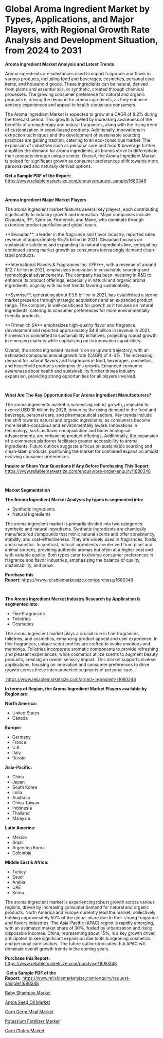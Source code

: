 <p><h1>Global Aroma Ingredient Market by Types, Applications, and Major Players, with Regional Growth Rate Analysis and Development Situation, from 2024 to 2031</h1></p><p><strong>Aroma Ingredient Market Analysis and Latest Trends</strong></p>
<p><p>Aroma ingredients are substances used to impart fragrance and flavor in various products, including food and beverages, cosmetics, personal care items, and household goods. These ingredients can be natural, derived from plants and essential oils, or synthetic, created through chemical processes. The growing consumer preference for natural and organic products is driving the demand for aroma ingredients, as they enhance sensory experiences and appeal to health-conscious consumers.</p><p>The Aroma Ingredient Market is expected to grow at a CAGR of 8.2% during the forecast period. This growth is fueled by increasing awareness of the benefits of aromatherapy and natural fragrances, along with the rising trend of customization in scent-based products. Additionally, innovations in extraction techniques and the development of sustainable sourcing practices are gaining traction, catering to an eco-conscious market. The expansion of industries such as personal care and food & beverage further amplifies the demand for aroma ingredients, as brands strive to differentiate their products through unique scents. Overall, the Aroma Ingredient Market is poised for significant growth as consumer preferences shift towards more personalized and naturally derived options.</p></p>
<p><strong>Get a Sample PDF of the Report:&nbsp;</strong> <a href="https://www.reliablemarketsize.com/enquiry/request-sample/1680348?utm_campaign=1564&utm_medium=2&utm_source=Github&utm_content=ia&utm_term=19102024&utm_id=aroma-ingredient">https://www.reliablemarketsize.com/enquiry/request-sample/1680348</a></p>
<p>&nbsp;</p>
<p><strong>Aroma Ingredient Major Market Players</strong></p>
<p><p>The aroma ingredient market features several key players, each contributing significantly to industry growth and innovation. Major companies include Givaudan, IFF, Symrise, Firmenich, and Mane, who dominate through extensive product portfolios and global reach.</p><p>**Givaudan**, a leader in the fragrance and flavor industry, reported sales revenue of approximately €5.75 billion in 2021. Givaudan focuses on sustainable solutions and expanding its natural ingredients line, anticipating continued strong market growth as consumers increasingly demand clean-label products.</p><p>**International Flavors & Fragrances Inc. (IFF)**, with a revenue of around $12.7 billion in 2021, emphasizes innovation in sustainable sourcing and technological advancements. The company has been investing in R&D to enhance its product offerings, especially in natural and organic aroma ingredients, aligning with market trends favoring sustainability.</p><p>**Symrise**, generating about €3.5 billion in 2021, has established a strong market presence through strategic acquisitions and an expanded product range. The company is well-positioned for growth as it focuses on natural ingredients, catering to consumer preferences for more environmentally friendly products.</p><p>**Firmenich SA** emphasizes high-quality flavor and fragrance development and reported approximately $4.8 billion in revenue in 2021. Firmenich is committed to sustainability initiatives, projecting robust growth in emerging markets while capitalizing on its innovation capabilities.</p><p>Overall, the aroma ingredient market is on an upward trajectory, with an estimated compound annual growth rate (CAGR) of 4-6%. The increasing demand for natural flavors and fragrances in food, beverages, cosmetics, and household products underpins this growth. Enhanced consumer awareness about health and sustainability further drives industry expansion, providing strong opportunities for all players involved.</p></p>
<p>&nbsp;</p>
<p><strong>What Are The Key Opportunities For Aroma Ingredient Manufacturers?</strong></p>
<p><p>The aroma ingredients market is witnessing robust growth, projected to exceed USD 10 billion by 2028, driven by the rising demand in the food and beverage, personal care, and pharmaceutical sectors. Key trends include the shift towards natural and organic ingredients, as consumers become more health-conscious and environmentally aware. Innovations in technology, such as flavor encapsulation and biotechnological advancements, are enhancing product offerings. Additionally, the expansion of e-commerce platforms facilitates greater accessibility to aroma ingredients. Future outlook suggests a focus on sustainable sourcing and clean-label products, positioning the market for continued expansion amidst evolving consumer preferences.</p></p>
<p><strong>Inquire or Share Your Questions If Any Before Purchasing This Report:</strong> <a href="https://www.reliablemarketsize.com/enquiry/pre-order-enquiry/1680348?utm_campaign=1564&utm_medium=2&utm_source=Github&utm_content=ia&utm_term=19102024&utm_id=aroma-ingredient">https://www.reliablemarketsize.com/enquiry/pre-order-enquiry/1680348</a></p>
<p>&nbsp;</p>
<p><strong>Market Segmentation</strong></p>
<p><strong>The Aroma Ingredient Market Analysis by types is segmented into:</strong></p>
<p><ul><li>Synthetic Ingredients</li><li>Natural Ingredients</li></ul></p>
<p><p>The aroma ingredient market is primarily divided into two categories: synthetic and natural ingredients. Synthetic ingredients are chemically manufactured compounds that mimic natural scents and offer consistency, stability, and cost-effectiveness. They are widely used in fragrances, foods, and cosmetics. In contrast, natural ingredients are derived from plant and animal sources, providing authentic aromas but often at a higher cost and with variable quality. Both types cater to diverse consumer preferences in fragrance and flavor industries, emphasizing the balance of quality, sustainability, and price.</p></p>
<p><strong>Purchase this Report:&nbsp;</strong><a href="https://www.reliablemarketsize.com/purchase/1680348?utm_campaign=1564&utm_medium=2&utm_source=Github&utm_content=ia&utm_term=19102024&utm_id=aroma-ingredient">https://www.reliablemarketsize.com/purchase/1680348</a></p>
<p>&nbsp;</p>
<p><strong>The Aroma Ingredient Market Industry Research by Application is segmented into:</strong></p>
<p><ul><li>Fine Fragrances</li><li>Toiletries</li><li>Cosmetics</li></ul></p>
<p><p>The aroma ingredient market plays a crucial role in fine fragrances, toiletries, and cosmetics, enhancing product appeal and user experience. In fine fragrances, unique scent profiles are crafted to evoke emotions and memories. Toiletries incorporate aromatic components to provide refreshing and pleasant experiences, while cosmetics utilize scents to augment beauty products, creating an overall sensory impact. This market supports diverse applications, focusing on innovation and consumer preferences to drive growth across these interconnected segments of personal care.</p></p>
<p><a href="https://www.reliablemarketsize.com/aroma-ingredient-r1680348?utm_campaign=1564&utm_medium=2&utm_source=Github&utm_content=ia&utm_term=19102024&utm_id=aroma-ingredient">&nbsp;https://www.reliablemarketsize.com/aroma-ingredient-r1680348</a></p>
<p><strong>In terms of Region, the Aroma Ingredient Market Players available by Region are:</strong></p>
<p>
    <p> <strong> North America: </strong>
        <ul>
            <li>United States</li>
            <li>Canada</li>
        </ul>
        </p> 
    <p> <strong> Europe: </strong>
        <ul>
            <li>Germany</li>
            <li>France</li>
            <li>U.K.</li>
            <li>Italy</li>
            <li>Russia</li>
        </ul>
        </p> 
    <p> <strong> Asia-Pacific: </strong>
        <ul>
            <li>China</li>
            <li>Japan</li>
            <li>South Korea</li>
            <li>India</li>
            <li>Australia</li>
            <li>China Taiwan</li>
            <li>Indonesia</li>
            <li>Thailand</li>
            <li>Malaysia</li>
        </ul>
        </p> 
    <p> <strong> Latin America: </strong>
        <ul>
            <li>Mexico</li>
            <li>Brazil</li>
            <li>Argentina Korea</li>
            <li>Colombia</li>
        </ul>
        </p> 
    <p> <strong> Middle East & Africa: </strong>
        <ul>
            <li>Turkey</li>
            <li>Saudi</li>
            <li>Arabia</li>
            <li>UAE</li>
            <li>Korea</li>
        </ul>
    </p>
    </p>
<p><p>The aroma ingredient market is experiencing robust growth across various regions, driven by increasing consumer demand for natural and organic products. North America and Europe currently lead the market, collectively holding approximately 50% of the global share due to their strong fragrance and flavors industries. The Asia-Pacific (APAC) region is rapidly emerging, with an estimated market share of 30%, fueled by urbanization and rising disposable incomes. China, representing about 15%, is a key growth driver, anticipated to see significant expansion due to its burgeoning cosmetics and personal care sectors. The future outlook indicates that APAC will dominate overall growth trends in the coming years.</p></p>
<p><strong>Purchase this Report: </strong><a href="https://www.reliablemarketsize.com/purchase/1680348?utm_campaign=1564&utm_medium=2&utm_source=Github&utm_content=ia&utm_term=19102024&utm_id=aroma-ingredient">https://www.reliablemarketsize.com/purchase/1680348</a></p>
<p>&nbsp;<strong>Get a Sample PDF of the Report:&nbsp;&nbsp;</strong><a href="https://www.reliablemarketsize.com/enquiry/request-sample/1680348?utm_campaign=1564&utm_medium=2&utm_source=Github&utm_content=ia&utm_term=19102024&utm_id=aroma-ingredient">https://www.reliablemarketsize.com/enquiry/request-sample/1680348</a></p>
<p><strong></strong></p>
<p><p><a href="https://github.com/abbislposival/Market-Research-Report-List-1/blob/main/baby-shampoo-market.md?utm_campaign=1564&utm_medium=2&utm_source=Github&utm_content=ia&utm_term=19102024&utm_id=aroma-ingredient">Baby Shampoo Market</a></p><p><a href="https://www.linkedin.com/pulse/top-trends-transforming-apple-seed-oil-market-2024--og7ce?utm_campaign=1564&utm_medium=2&utm_source=Github&utm_content=ia&utm_term=19102024&utm_id=aroma-ingredient">Apple Seed Oil Market</a></p><p><a href="https://www.linkedin.com/pulse/market-forecasting-change-global-corn-germ-meal-dynamics-hk5je?utm_campaign=1564&utm_medium=2&utm_source=Github&utm_content=ia&utm_term=19102024&utm_id=aroma-ingredient">Corn Germ Meal Market</a></p><p><a href="https://www.linkedin.com/pulse/potassium-fertilizer-market-research-report-exploring-size-revenue-knlke?utm_campaign=1564&utm_medium=2&utm_source=Github&utm_content=ia&utm_term=19102024&utm_id=aroma-ingredient">Potassium Fertilizer Market</a></p><p><a href="https://www.linkedin.com/pulse/in-depth-corn-gluten-market-review-size-share-41cagr-growth-7lvle?utm_campaign=1564&utm_medium=2&utm_source=Github&utm_content=ia&utm_term=19102024&utm_id=aroma-ingredient">Corn Gluten Market</a></p></p>